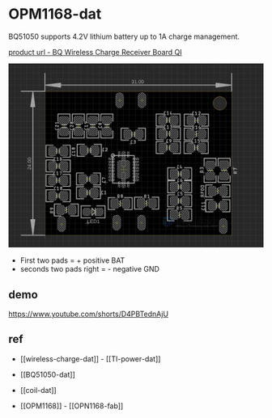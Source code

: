 
# OPM1168-dat 


BQ51050 supports 4.2V lithium battery up to 1A charge management.

[product url - BQ Wireless Charge Receiver Board QI](https://www.electrodragon.com/product/wireless-charge-receiver-board-qi/?attribute_pa_qi=bq51050)

![](2024-02-28-17-09-30.png)

- First two pads = + positive BAT
- seconds two pads right = - negative GND


## demo 

https://www.youtube.com/shorts/D4PBTednAjU





## ref 

- [[wireless-charge-dat]] - [[TI-power-dat]]

- [[BQ51050-dat]]

- [[coil-dat]]


- [[OPM1168]] - [[OPN1168-fab]]